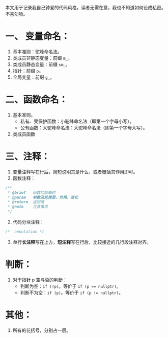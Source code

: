 本文用于记录我自己钟爱的代码风格，读者无需在意，我也不知道如何设成私密。不喜勿喷。

# 一、 变量命名：

1. 基本准则：驼峰命名法。
2. 类成员非静态变量：前缀 `m_`。
3. 类成员静态变量：前缀 `sm_`。
4. 指针：前缀 `p`。
5. 全局变量：前缀 `g_`。

# 二、函数命名：

1. 基本准则。
   - 私有、受保护函数：小驼峰命名法（即第一个字母小写）。
   - 公有函数：大驼峰命名法：大驼峰命名法（即第一个字母大写）。
3. 类成员函数

# 三、注释：

1. 变量注释写在行后，简短说明其是什么，或者概括其作用即可。
2. 函数注释：
```cpp
/**
 * @brief	函数功能概述
 * @param	参数及其类型、作用、变化
 * @return	返回值
 * @note	注意事项
 */
```
2. 代码分块注释：
```cpp
/*  annotation */
```
3. 单行**长注释**写在上方，**短注释**写在行后，比较接近的几行段注释对齐。


# 判断：

1. 对于指针 p 空与否的判断：
   - 判断为空：`if (!p)`。等价于 `if (p == nullptr)`。
   - 判断不为空：`if (p)`。等价于 `if (p != nullptr)`。
  
# 其他：

1. 所有的花括号，分别占一层。
